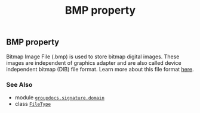 ﻿---
title: BMP property
second_title: GroupDocs.Signature for Python via .NET API References
description: 
type: docs
url: /python-net/groupdocs.signature.domain/filetype/bmp/
is_root: false
weight: 70
---

## BMP property


Bitmap Image File (.bmp) is used to store bitmap digital images. These images are independent of graphics adapter and are also called device independent bitmap (DIB) file format.
Learn more about this file format [here](https://wiki.fileformat.com/image/bmp).

### See Also
* module [`groupdocs.signature.domain`](../../)
* class [`FileType`](/signature/python-net/groupdocs.signature.domain/filetype)
